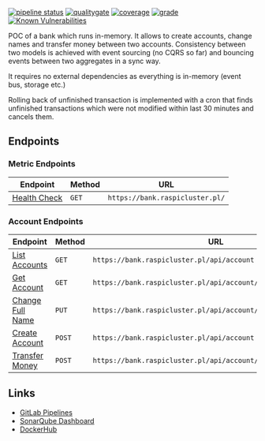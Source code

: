 [![pipeline status](https://gitlab.com/kamilgregorczyk/event-sourced-bank/badges/master/pipeline.svg)](https://gitlab.com/kamilgregorczyk/event-sourced-bank/pipelines)
[![qualitygate](https://sonarcloud.io/api/project_badges/measure?project=kamilgregorczyk_event-sourced-bank&metric=alert_status)](https://sonarcloud.io/dashboard?id=kamilgregorczyk_event-sourced-bank)
[![coverage](https://sonarcloud.io/api/project_badges/measure?project=kamilgregorczyk_event-sourced-bank&metric=coverage)](https://sonarcloud.io/dashboard?id=kamilgregorczyk_event-sourced-bank)
[![grade](https://sonarcloud.io/api/project_badges/measure?project=kamilgregorczyk_event-sourced-bank&metric=reliability_rating)](https://sonarcloud.io/dashboard?id=kamilgregorczyk_event-sourced-bank)
[![Known Vulnerabilities](https://snyk.io/test/github/kamilgregorczyk/event-sourced-bank/badge.svg?targetFile=pom.xml)](https://snyk.io/test/github/kamilgregorczyk/event-sourced-bank?targetFile=pom.xml)

POC of a bank which runs in-memory. It allows to create accounts, change names and transfer money between two accounts. Consistency between two models is  achieved with event sourcing (no CQRS so far) and bouncing events between two aggregates in a sync way.

It requires no external dependencies as everything is in-memory (event bus, storage etc.)

Rolling back of unfinished transaction is implemented with a cron that finds unfinished transactions which were not modified within last 30 minutes and cancels them.

## Endpoints
### Metric Endpoints

| Endpoint                           | Method | URL                             |
|------------------------------------|--------|---------------------------------|
| [Health Check](doc/healthcheck.md) | `GET`  | `https://bank.raspicluster.pl/` |

### Account Endpoints

| Endpoint                                  | Method | URL                                                             |
|-------------------------------------------|--------|-----------------------------------------------------------------|
| [List Accounts](doc/listaccounts.md)      | `GET`  | `https://bank.raspicluster.pl/api/account`                      |
| [Get Account](doc/getaccount.md)          | `GET`  | `https://bank.raspicluster.pl/api/account/:UUID`                |
| [Change Full Name](doc/changefullname.md) | `PUT`  | `https://bank.raspicluster.pl/api/account/:UUID/changeFullName` |
| [Create Account](doc/createaccount.md)    | `POST` | `https://bank.raspicluster.pl/api/account`                      |
| [Transfer Money](doc/transfermoney.md)    | `POST` | `https://bank.raspicluster.pl/api/account/transferMoney`        |

## Links

* [GitLab Pipelines](https://gitlab.com/kamilgregorczyk/event-sourced-bank/pipelines)
* [SonarQube Dashboard](https://sonarcloud.io/dashboard?id=kamilgregorczyk_event-sourced-bank)
* [DockerHub](https://cloud.docker.com/u/uniqe15/repository/docker/uniqe15/event-sourced-bank)

